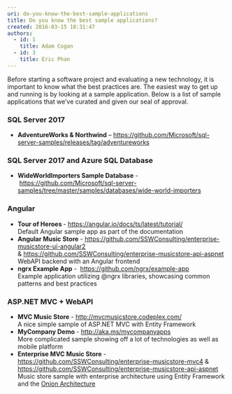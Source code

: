 ```yaml
---
uri: do-you-know-the-best-sample-applications
title: Do you know the best sample applications?
created: 2016-03-15 18:31:47
authors:
  - id: 1
    title: Adam Cogan
  - id: 3
    title: Eric Phan
---
```





<span class='intro'> <p>Before starting a software project and evaluating a new technology, it is important to know what the best practices are. The easiest way to get up and running is by looking at a sample application. Below is a list of sample applications that we’ve curated and given our seal of approval.<br></p> </span>

<h3 class="ssw15-rteElement-H3">SQL Server 2017<br></h3><ul><li><b>AdventureWorks &amp; Northwind</b> – <a href="https&#58;//github.com/Microsoft/sql-server-samples/releases/tag/adventureworks">https&#58;//github.com/Microsoft/sql-server-samples/releases/tag/adventureworks </a><br></li></ul><h3 class="ssw15-rteElement-H3">SQL Server 2017 and Azure SQL Database<br></h3><ul style="text-align&#58;left;"><li>​​​<strong>WideWorldImporters Sample Database</strong> -&#160;<a href="https&#58;//github.com/Microsoft/sql-server-samples/tree/master/samples/databases/wide-world-importers">https&#58;//github.com/Microsoft/sql-server-samples/tree/master/samples/databases/wide-world-importers</a><br></li></ul><div><h3 class="ssw15-rteElement-H3">Angular<br></h3><ul><li><strong>Tour of Heroes&#160;</strong>-&#160;<a href="https&#58;//angular.io/docs/ts/latest/tutorial/">https&#58;//angular.io/docs/ts/latest/tutorial/</a>&#160;<br>Default Angular sample app as part of the documentation</li><li><strong>Angular Music Store</strong>&#160;-&#160;<a href="https&#58;//github.com/SSWConsulting/enterprise-musicstore-ui-angular2">https&#58;//github.com/SSWConsulting/enterprise-musicstore-ui-angular2</a>&#160; &amp;&#160;<a href="https&#58;//github.com/SSWConsulting/enterprise-musicstore-api-aspnet">https&#58;//github.com/SSWConsulting/enterprise-musicstore-api-aspnet</a>&#160;<br>WebAPI backend with an Angular frontend</li><li><strong>ngrx&#160;Example App</strong>&#160;- &#160;<a href="https&#58;//github.com/ngrx/example-app">https&#58;//github.com/ngrx/example-app</a><br>Example application utilizing @ngrx libraries, showcasing common patterns and best practices<br></li></ul></div><h3 class="ssw15-rteElement-H3">ASP.NET MVC + WebAPI<br></h3><ul><li><b>MVC Music Store</b> - <a href="http&#58;//mvcmusicstore.codeplex.com/">http&#58;//mvcmusicstore.codeplex.com/</a>&#160; <br><span style="background-color&#58;initial;">A nice simple sample of ASP.NET MVC with Entity Framework</span></li><li><b>MyCompany Demo</b> - <a href="http&#58;//aka.ms/mycompanyapps">http&#58;//aka.ms/mycompanyapps</a>&#160; &#160;&#160;<br><span style="background-color&#58;initial;">More complicated sample showing off a lot of technologies as well as mobile platform</span></li><li><b>Enterprise MVC Music Store</b> - <a href="https&#58;//github.com/SSWConsulting/enterprise-musicstore-mvc4">https&#58;//github.com/SSWConsulting/enterprise-musicstore-mvc4</a> &amp; <a href="https&#58;//github.com/SSWConsulting/enterprise-musicstore-api-aspnet">https&#58;//github.com/SSWConsulting/enterprise-musicstore-api-aspnet</a>&#160;<br><span style="background-color&#58;initial;">Music store sample with enterprise architecture using Entity Framework and the </span><a href="/_layouts/15/FIXUPREDIRECT.ASPX?WebId=3dfc0e07-e23a-4cbb-aac2-e778b71166a2&amp;TermSetId=07da3ddf-0924-4cd2-a6d4-a4809ae20160&amp;TermId=d9095365-95c6-4474-b7aa-1986efca7a27" style="background-color&#58;initial;">Onion Architecture</a><br></li></ul><h4><br></h4>


